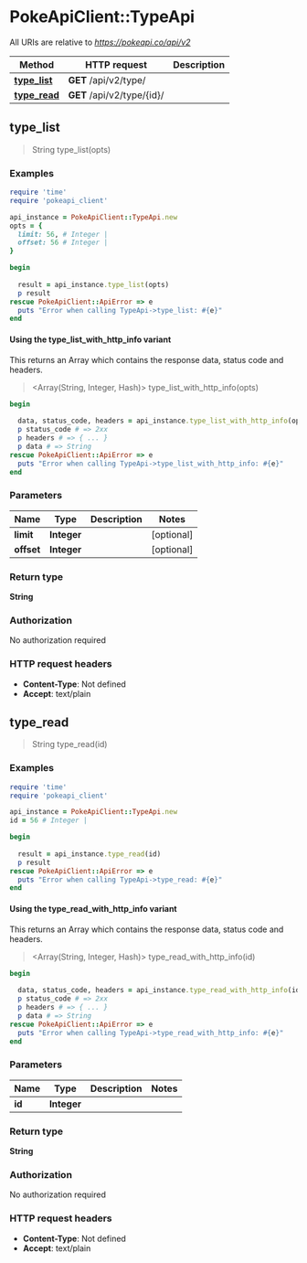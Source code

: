 # PokeApiClient::TypeApi

All URIs are relative to *https://pokeapi.co/api/v2*

| Method | HTTP request | Description |
| ------ | ------------ | ----------- |
| [**type_list**](TypeApi.md#type_list) | **GET** /api/v2/type/ |  |
| [**type_read**](TypeApi.md#type_read) | **GET** /api/v2/type/{id}/ |  |


## type_list

> String type_list(opts)



### Examples

```ruby
require 'time'
require 'pokeapi_client'

api_instance = PokeApiClient::TypeApi.new
opts = {
  limit: 56, # Integer | 
  offset: 56 # Integer | 
}

begin
  
  result = api_instance.type_list(opts)
  p result
rescue PokeApiClient::ApiError => e
  puts "Error when calling TypeApi->type_list: #{e}"
end
```

#### Using the type_list_with_http_info variant

This returns an Array which contains the response data, status code and headers.

> <Array(String, Integer, Hash)> type_list_with_http_info(opts)

```ruby
begin
  
  data, status_code, headers = api_instance.type_list_with_http_info(opts)
  p status_code # => 2xx
  p headers # => { ... }
  p data # => String
rescue PokeApiClient::ApiError => e
  puts "Error when calling TypeApi->type_list_with_http_info: #{e}"
end
```

### Parameters

| Name | Type | Description | Notes |
| ---- | ---- | ----------- | ----- |
| **limit** | **Integer** |  | [optional] |
| **offset** | **Integer** |  | [optional] |

### Return type

**String**

### Authorization

No authorization required

### HTTP request headers

- **Content-Type**: Not defined
- **Accept**: text/plain


## type_read

> String type_read(id)



### Examples

```ruby
require 'time'
require 'pokeapi_client'

api_instance = PokeApiClient::TypeApi.new
id = 56 # Integer | 

begin
  
  result = api_instance.type_read(id)
  p result
rescue PokeApiClient::ApiError => e
  puts "Error when calling TypeApi->type_read: #{e}"
end
```

#### Using the type_read_with_http_info variant

This returns an Array which contains the response data, status code and headers.

> <Array(String, Integer, Hash)> type_read_with_http_info(id)

```ruby
begin
  
  data, status_code, headers = api_instance.type_read_with_http_info(id)
  p status_code # => 2xx
  p headers # => { ... }
  p data # => String
rescue PokeApiClient::ApiError => e
  puts "Error when calling TypeApi->type_read_with_http_info: #{e}"
end
```

### Parameters

| Name | Type | Description | Notes |
| ---- | ---- | ----------- | ----- |
| **id** | **Integer** |  |  |

### Return type

**String**

### Authorization

No authorization required

### HTTP request headers

- **Content-Type**: Not defined
- **Accept**: text/plain

